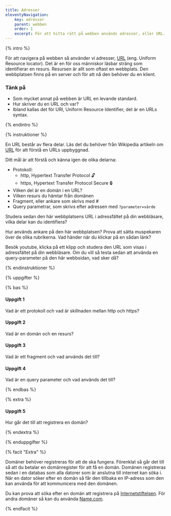 ```yaml
---
title: Adresser
eleventyNavigation:
    key: adresser
    parent: webben
    order: 1
    excerpt: För att hitta rätt på webben används adresser, eller URL.
---
```


{% intro %}

För att navigera på webben så använder vi adresser, [URL](https://url.spec.whatwg.org/) (eng. Uniform Resource locator). Det är en för oss människor läsbar sträng som identifierar en resurs. Resursen är allt som oftast en webbplats. Den webbplatsen finns på en server och för att nå den behöver du en klient.

### Tänk på

-   Som mycket annat på webben är URL en levande standard.
-   Hur skriver du en URL och var?
-   Ibland kallas det för URI, Uniform Resource Identifier, det är en URLs syntax.

{% endintro %}

{% instruktioner %}

En URL består av flera delar. Läs det du behöver från Wikipedia artikeln om [URL](https://sv.wikipedia.org/wiki/URL) för att förstå en URLs uppbyggnad.

Ditt mål är att förstå och känna igen de olika delarna:

-   Protokoll:
    -   http, Hypertext Transfer Protocol 🔓
    -   https, Hypertext Transfer Protocol Secure 🔒
-   Vilken del är en domän i en URL?
-   Vilken resurs du hämtar från domänen
-   Fragment, eller ankare som skrivs med #
-   Query parametrar, som skrivs efter adressen med `?parameter=värde`

Studera sedan den här webbplatsens URL i adressfältet på din webbläsare, vilka delar kan du identifiera?

Hur används ankare på den här webbplatsen? Prova att sätta muspekaren över de olika rubrikerna. Vad händer när du klickar på en sådan länk?

Besök youtube, klicka på ett klipp och studera den URL som visas i adressfältet på din webbläsare. Om du vill så testa sedan att använda en query-parameter på den här webbsidan, vad sker då?

{% endinstruktioner %}

{% uppgifter %}

{% bas %}

#### Uppgift 1

Vad är ett protokoll och vad är skillnaden mellan http och https?

#### Uppgift 2

Vad är en domän och en resurs?

#### Uppgift 3

Vad är ett fragment och vad används det till?

#### Uppgift 4

Vad är en query parameter och vad används det till?

{% endbas %}

{% extra %}

#### Uppgift 5

Hur går det till att registrera en domän?

{% endextra %}

{% enduppgifter %}

{% facit "Extra" %}

Domäner behöver registreras för att de ska fungera. Förenklat så går det till så att du betalar en domänregister för att få en domän. Domänen registreras sedan i en databas som alla datorer som är anslutna till internet kan söka i. När en dator söker efter en domän så får den tillbaka en IP-adress som den kan använda för att kommunicera med den domänen.

Du kan prova att söka efter en domän att registrera på [Internetstiftelsen](https://internetstiftelsen.se/domaner/). För andra domäner så kan du använda [Name.com](https://name.com).


{% endfacit %}


<script>
    window.addEventListener('DOMContentLoaded', () => {
        const url = new URL(window.location.href);
        if (url.search) {
            alert(`Du skrev följande query: ${url.search}`);
        }
    });
</script>